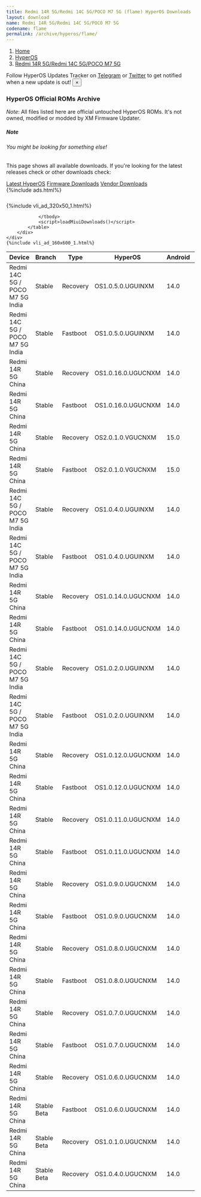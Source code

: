 ```yaml
---
title: Redmi 14R 5G/Redmi 14C 5G/POCO M7 5G (flame) HyperOS Downloads
layout: download
name: Redmi 14R 5G/Redmi 14C 5G/POCO M7 5G
codename: flame
permalink: /archive/hyperos/flame/
---
```

<nav aria-label="breadcrumb">
    <ol class="breadcrumb">
        <li class="breadcrumb-item"><a href="/">Home</a></li>
        <li class="breadcrumb-item"><a href="/hyperos/">HyperOS</a></li>
        <li class="breadcrumb-item active" aria-current="page"><a href="/hyperos/flame/">Redmi 14R 5G/Redmi 14C 5G/POCO M7 5G</a></li>
    </ol>
</nav>
<div class="alert alert-primary alert-dismissible fade show" role="alert">
    Follow HyperOS Updates Tracker on <a href="https://t.me/MIUIUpdatesTracker" class="alert-link">Telegram</a>
     or <a href="https://twitter.com/MiFwUpdater" class="alert-link">Twitter</a> to get notified when a new update is out!
    <button type="button" class="close" data-dismiss="alert" aria-label="Close">
        <span aria-hidden="true">&times;</span>
    </button>
</div>

### HyperOS Official ROMs Archive
*Note*: All files listed here are official untouched HyperOS ROMs. It's not owned, modified or modded by XM Firmware Updater.
<div class="card">
  <div class="card-body">
    <h5 class="card-title">Note</h5>
    <h6 class="card-subtitle mb-2 text-muted">You might be looking for something else!</h6>
    <p class="card-text">This page shows all available downloads.
     If you're looking for the latest releases check or other downloads check:</p>
    <a href="/hyperos/flame/" class="card-link">Latest HyperOS</a>
    <a href="/firmware/flame/" class="card-link">Firmware Downloads</a>
    <a href="/vendor/flame/" class="card-link">Vendor Downloads</a>
  </div>
</div>
{%include ads.html%}
<div class="row justify-content-center">
    <div class="col-10">
        <div class="table-responsive-md" style="margin-top: 25px;">
            {%include vli_ad_320x50_1.html%}
            <table id="miui" class="display dt-responsive nowrap compact table table-striped table-hover table-sm">
                <thead class="thead-dark">
                    <tr>
                        <th data-ref="device">Device</th>
                        <th data-ref="branch">Branch</th>
                        <th data-ref="type">Type</th>
                        <th data-ref="miui">HyperOS</th>
                        <th data-ref="android">Android</th>
                        <th data-ref="size">Size</th>
                        <th data-ref="size">Date</th>
                        <th data-ref="link">Link</th>
                    </tr>
                </thead>
                <tbody>
                <tr><td>Redmi 14C 5G / POCO M7 5G India</td><td>Stable</td><td>Recovery</td><td>OS1.0.5.0.UGUINXM</td><td>14.0</td><td>4.2 GB</td><td>2025-04-18</td><td><a href="/hyperos/flame/stable/OS1.0.5.0.UGUINXM/">Download</a></td></tr>
<tr><td>Redmi 14C 5G / POCO M7 5G India</td><td>Stable</td><td>Fastboot</td><td>OS1.0.5.0.UGUINXM</td><td>14.0</td><td>6.1 GB</td><td>2025-04-08</td><td><a href="/hyperos/flame/stable/OS1.0.5.0.UGUINXM/">Download</a></td></tr>
<tr><td>Redmi 14R 5G China</td><td>Stable</td><td>Recovery</td><td>OS1.0.16.0.UGUCNXM</td><td>14.0</td><td>4.3 GB</td><td>2025-04-08</td><td><a href="/hyperos/flame/stable/OS1.0.16.0.UGUCNXM/">Download</a></td></tr>
<tr><td>Redmi 14R 5G China</td><td>Stable</td><td>Fastboot</td><td>OS1.0.16.0.UGUCNXM</td><td>14.0</td><td>6.1 GB</td><td>2025-04-03</td><td><a href="/hyperos/flame/stable/OS1.0.16.0.UGUCNXM/">Download</a></td></tr>
<tr><td>Redmi 14R 5G China</td><td>Stable</td><td>Recovery</td><td>OS2.0.1.0.VGUCNXM</td><td>15.0</td><td>4.6 GB</td><td>2025-03-18</td><td><a href="/hyperos/flame/stable/OS2.0.1.0.VGUCNXM/">Download</a></td></tr>
<tr><td>Redmi 14R 5G China</td><td>Stable</td><td>Fastboot</td><td>OS2.0.1.0.VGUCNXM</td><td>15.0</td><td>6.1 GB</td><td>2025-03-06</td><td><a href="/hyperos/flame/stable/OS2.0.1.0.VGUCNXM/">Download</a></td></tr>
<tr><td>Redmi 14C 5G / POCO M7 5G India</td><td>Stable</td><td>Recovery</td><td>OS1.0.4.0.UGUINXM</td><td>14.0</td><td>4.2 GB</td><td>2025-02-22</td><td><a href="/hyperos/flame/stable/OS1.0.4.0.UGUINXM/">Download</a></td></tr>
<tr><td>Redmi 14C 5G / POCO M7 5G India</td><td>Stable</td><td>Fastboot</td><td>OS1.0.4.0.UGUINXM</td><td>14.0</td><td>6.0 GB</td><td>2025-02-19</td><td><a href="/hyperos/flame/stable/OS1.0.4.0.UGUINXM/">Download</a></td></tr>
<tr><td>Redmi 14R 5G China</td><td>Stable</td><td>Recovery</td><td>OS1.0.14.0.UGUCNXM</td><td>14.0</td><td>4.2 GB</td><td>2025-02-09</td><td><a href="/hyperos/flame/stable/OS1.0.14.0.UGUCNXM/">Download</a></td></tr>
<tr><td>Redmi 14R 5G China</td><td>Stable</td><td>Fastboot</td><td>OS1.0.14.0.UGUCNXM</td><td>14.0</td><td>5.7 GB</td><td>2025-01-26</td><td><a href="/hyperos/flame/stable/OS1.0.14.0.UGUCNXM/">Download</a></td></tr>
<tr><td>Redmi 14C 5G / POCO M7 5G India</td><td>Stable</td><td>Recovery</td><td>OS1.0.2.0.UGUINXM</td><td>14.0</td><td>4.2 GB</td><td>2025-01-07</td><td><a href="/hyperos/flame/stable/OS1.0.2.0.UGUINXM/">Download</a></td></tr>
<tr><td>Redmi 14C 5G / POCO M7 5G India</td><td>Stable</td><td>Fastboot</td><td>OS1.0.2.0.UGUINXM</td><td>14.0</td><td>5.9 GB</td><td>2024-12-16</td><td><a href="/hyperos/flame/stable/OS1.0.2.0.UGUINXM/">Download</a></td></tr>
<tr><td>Redmi 14R 5G China</td><td>Stable</td><td>Recovery</td><td>OS1.0.12.0.UGUCNXM</td><td>14.0</td><td>4.2 GB</td><td>2024-12-12</td><td><a href="/hyperos/flame/stable/OS1.0.12.0.UGUCNXM/">Download</a></td></tr>
<tr><td>Redmi 14R 5G China</td><td>Stable</td><td>Fastboot</td><td>OS1.0.12.0.UGUCNXM</td><td>14.0</td><td>5.7 GB</td><td>2024-12-05</td><td><a href="/hyperos/flame/stable/OS1.0.12.0.UGUCNXM/">Download</a></td></tr>
<tr><td>Redmi 14R 5G China</td><td>Stable</td><td>Recovery</td><td>OS1.0.11.0.UGUCNXM</td><td>14.0</td><td>4.2 GB</td><td>2024-11-07</td><td><a href="/hyperos/flame/stable/OS1.0.11.0.UGUCNXM/">Download</a></td></tr>
<tr><td>Redmi 14R 5G China</td><td>Stable</td><td>Fastboot</td><td>OS1.0.11.0.UGUCNXM</td><td>14.0</td><td>5.6 GB</td><td>2024-11-01</td><td><a href="/hyperos/flame/stable/OS1.0.11.0.UGUCNXM/">Download</a></td></tr>
<tr><td>Redmi 14R 5G China</td><td>Stable</td><td>Recovery</td><td>OS1.0.9.0.UGUCNXM</td><td>14.0</td><td>4.2 GB</td><td>2024-10-09</td><td><a href="/hyperos/flame/stable/OS1.0.9.0.UGUCNXM/">Download</a></td></tr>
<tr><td>Redmi 14R 5G China</td><td>Stable</td><td>Fastboot</td><td>OS1.0.9.0.UGUCNXM</td><td>14.0</td><td>5.6 GB</td><td>2024-09-26</td><td><a href="/hyperos/flame/stable/OS1.0.9.0.UGUCNXM/">Download</a></td></tr>
<tr><td>Redmi 14R 5G China</td><td>Stable</td><td>Recovery</td><td>OS1.0.8.0.UGUCNXM</td><td>14.0</td><td>4.2 GB</td><td>2024-09-26</td><td><a href="/hyperos/flame/stable/OS1.0.8.0.UGUCNXM/">Download</a></td></tr>
<tr><td>Redmi 14R 5G China</td><td>Stable</td><td>Fastboot</td><td>OS1.0.8.0.UGUCNXM</td><td>14.0</td><td>5.6 GB</td><td>2024-09-19</td><td><a href="/hyperos/flame/stable/OS1.0.8.0.UGUCNXM/">Download</a></td></tr>
<tr><td>Redmi 14R 5G China</td><td>Stable</td><td>Recovery</td><td>OS1.0.7.0.UGUCNXM</td><td>14.0</td><td>4.2 GB</td><td>2024-09-18</td><td><a href="/hyperos/flame/stable/OS1.0.7.0.UGUCNXM/">Download</a></td></tr>
<tr><td>Redmi 14R 5G China</td><td>Stable</td><td>Fastboot</td><td>OS1.0.7.0.UGUCNXM</td><td>14.0</td><td>5.6 GB</td><td>2024-09-13</td><td><a href="/hyperos/flame/stable/OS1.0.7.0.UGUCNXM/">Download</a></td></tr>
<tr><td>Redmi 14R 5G China</td><td>Stable</td><td>Recovery</td><td>OS1.0.6.0.UGUCNXM</td><td>14.0</td><td>4.2 GB</td><td>2024-09-14</td><td><a href="/hyperos/flame/stable/OS1.0.6.0.UGUCNXM/">Download</a></td></tr>
<tr><td>Redmi 14R 5G China</td><td>Stable Beta</td><td>Fastboot</td><td>OS1.0.6.0.UGUCNXM</td><td>14.0</td><td>5.6 GB</td><td>2024-09-04</td><td><a href="/hyperos/flame/stable beta/OS1.0.6.0.UGUCNXM/">Download</a></td></tr>
<tr><td>Redmi 14R 5G China</td><td>Stable Beta</td><td>Recovery</td><td>OS1.0.1.0.UGUCNXM</td><td>14.0</td><td>4.2 GB</td><td>2024-09-14</td><td><a href="/hyperos/flame/stable beta/OS1.0.1.0.UGUCNXM/">Download</a></td></tr>
<tr><td>Redmi 14R 5G China</td><td>Stable Beta</td><td>Recovery</td><td>OS1.0.4.0.UGUCNXM</td><td>14.0</td><td>4.2 GB</td><td>2024-09-14</td><td><a href="/hyperos/flame/stable beta/OS1.0.4.0.UGUCNXM/">Download</a></td></tr>

                </tbody>
                <script>loadMiuiDownloads()</script>
            </table>
        </div>
    </div>
    {%include vli_ad_160x600_1.html%}
</div>
